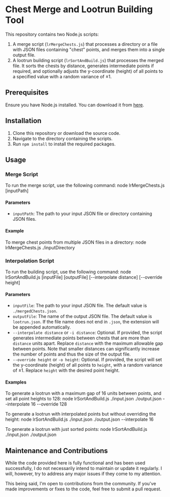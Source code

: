 # Chest Merge and Lootrun Building Tool

This repository contains two Node.js scripts:

1. A merge script (`lrMergeChests.js`) that processes a directory or a file with JSON files containing "chest" points, and merges them into a single output file.
2. A lootrun building script (`lrSortAndBuild.js`) that processes the merged file. It sorts the chests by distance, generates intermediate points if required, and optionally adjusts the y-coordinate (height) of all points to a specified value with a random variance of ±1.

## Prerequisites

Ensure you have Node.js installed. You can download it from [here](https://nodejs.org/).

## Installation

1. Clone this repository or download the source code.
2. Navigate to the directory containing the scripts.
3. Run `npm install` to install the required packages.

## Usage

### Merge Script

To run the merge script, use the following command:
node lrMergeChests.js [inputPath]

#### Parameters

* `inputPath`: The path to your input JSON file or directory containing JSON files.

#### Example

To merge chest points from multiple JSON files in a directory:
node lrMergeChests.js ./inputDirectory

### Interpolation Script

To run the building script, use the following command:
node lrSortAndBuild.js [inputFile] [outputFile] [--interpolate distance] [--override height]

#### Parameters

* `inputFile`: The path to your input JSON file. The default value is `./mergedChests.json`.
* `outputFile`: The name of the output JSON file. The default value is `lootrun.json`. If the file name does not end in `.json`, the extension will be appended automatically.
* `--interpolate distance` or `-i distance`: Optional. If provided, the script generates intermediate points between chests that are more than `distance` units apart. Replace `distance` with the maximum allowable gap between points. Note that smaller distances can significantly increase the number of points and thus the size of the output file.
* `--override height` or `-o height`: Optional. If provided, the script will set the y-coordinate (height) of all points to `height`, with a random variance of ±1. Replace `height` with the desired point height.

#### Examples

To generate a lootrun with a maximum gap of 16 units between points, and set all point heights to 128:
node lrSortAndBuild.js ./input.json ./output.json --interpolate 16 --override 128


To generate a lootrun with interpolated points but without overriding the height:
node lrSortAndBuild.js ./input.json ./output.json --interpolate 16

To generate a lootrun with just sorted points:
node lrSortAndBuild.js ./input.json ./output.json

## Maintenance and Contributions

While the code provided here is fully functional and has been used successfully, I do not necessarily intend to maintain or update it regularly. I will, however, try to address any major issues if they come to my attention.

This being said, I'm open to contributions from the community. If you've made improvements or fixes to the code, feel free to submit a pull request.